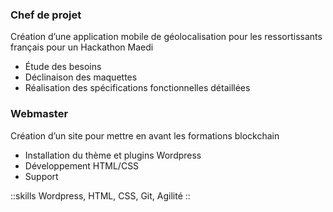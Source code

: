 ### Chef de projet

Création d’une application mobile de géolocalisation pour les ressortissants français pour un Hackathon Maedi

- Étude des besoins
- Déclinaison des maquettes
- Réalisation des spécifications fonctionnelles détaillées

### Webmaster

Création d’un site pour mettre en avant les formations blockchain

- Installation du thème et plugins Wordpress
- Développement HTML/CSS
- Support

::skills
Wordpress, HTML, CSS, Git, Agilité
::
